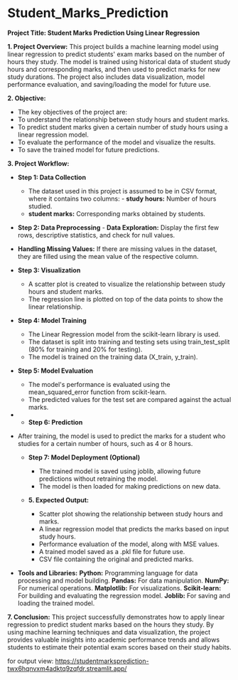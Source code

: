 # Student_Marks_Prediction
**Project Title: Student Marks Prediction Using Linear Regression**

**1. Project Overview:** 
This project builds a machine learning model using linear regression to predict students' exam marks based on the number of hours they study. The model is trained using historical data of student study hours and corresponding marks, and then used to predict marks for new study durations. The project also includes data visualization, model performance evaluation, and saving/loading the model for future use. 

**2. Objective:** 
 - The key objectives of the project are:
 - To understand the relationship between study hours and student marks.
 -  To predict student marks given a certain number of study hours using a linear regression model.
 -  To evaluate the performance of the model and visualize the results.
 -  To save the trained model for future predictions. 

**3. Project Workflow:** 
   - **Step 1: Data Collection**
     - The dataset used in this project is assumed to be in CSV format, where it contains two columns: 
    - **study hours:**  Number of hours studied. 
     - **student marks:**  Corresponding marks obtained by students. 
   -  **Step 2: Data Preprocessing**
    - **Data Exploration:** Display the first few rows, descriptive statistics, and check for null values. 
   - **Handling Missing Values:** If there are missing values in the dataset, they are filled using the mean value of the respective column. 

  - **Step 3: Visualization**
    - A scatter plot is created to visualize the relationship between study hours and student marks. 
    - The regression line is plotted on top of the data points to show the linear relationship. 

 - **Step 4: Model Training**
    - The Linear Regression model from the scikit-learn library is used. 
    - The dataset is split into training and testing sets using train_test_split (80% for training and 20% for testing). 
    - The model is trained on the training data (X_train, y_train). 

  - **Step 5: Model Evaluation** 
    -  The model's performance is evaluated using the mean_squared_error function from scikit-learn.
    -  The predicted values for the test set are compared against the actual marks. 

- -  **Step 6: Prediction** 
- After training, the model is used to predict the marks for a student who studies for a certain number of hours, such as 4 or 8 hours. 
  - **Step 7: Model Deployment (Optional)**
    - The trained model is saved using joblib, allowing future predictions without retraining the model.
    - The model is then loaded for making predictions on new data. 

  - **5. Expected Output:**
    - Scatter plot showing the relationship between study hours and marks.
    - A linear regression model that predicts the marks based on input study hours.
    - Performance evaluation of the model, along with MSE values.
    - A trained model saved as a .pkl file for future use.
    - CSV file containing the original and predicted marks. 

 - **Tools and Libraries:** 
 **Python:** Programming language for data processing and model building. 
 **Pandas:** For data manipulation. 
 **NumPy:** For numerical operations. 
 **Matplotlib:** For visualizations. 
 **Scikit-learn:** For building and evaluating the regression model. 
 **Joblib:** For saving and loading the trained model. 

**7. Conclusion:**
This project successfully demonstrates how to apply linear regression to predict student marks based on the hours they study. By using machine learning techniques and data visualization, the project provides valuable insights into academic performance trends and allows students to estimate their potential exam scores based on their study habits. 

for output view: https://studentmarksprediction-twx6hqnvxm4adktq9zqfdr.streamlit.app/

 

 

 

 

 
